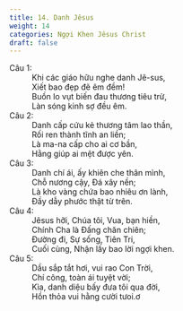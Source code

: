 ```yaml
---
title: 14. Danh Jêsus
weight: 14
categories: Ngợi Khen Jêsus Christ
draft: false
---
```

<dl><dt>Câu 1:</dt><dd data-verse="1">Khi các giáo hữu nghe danh Jê-sus, <br/>Xiết bao đẹp đẽ êm đềm! <br/>Buồn lo vụt biến đau thương tiêu trừ, <br/>Làn sóng kinh sợ đều êm. </dd><dt>Câu 2:</dt><dd data-verse="2">Danh cấp cứu kẻ thương tâm lao thần, <br/>Rối ren thành tĩnh an liền; <br/>Là ma-na cấp cho ai cơ bần, <br/>Hằng giúp ai mệt được yên. </dd><dt>Câu 3:</dt><dd data-verse="3">Danh chí ái, ấy khiên che thân mình, <br/>Chỗ nương cậy, Đá xây nền; <br/>Là kho vàng chứa bao nhiêu ơn lành, <br/>Đầy dẫy phước thật từ trên. </dd><dt>Câu 4:</dt><dd data-verse="4">Jêsus hỡi, Chúa tôi, Vua, bạn hiền, <br/>Chính Cha là Đấng chăn chiên; <br/>Đường đi, Sự sống, Tiên Tri, <br/>Cuối cùng, Nhận lấy bao lời ngợi khen. </dd><dt>Câu 5:</dt><dd data-verse="5">Dầu sắp tắt hơi, vui rao Con Trời, <br/>Chí công, toàn ái tuyệt vời; <br/>Kìa, danh diệu bấy đưa tôi qua đời, <br/>Hồn thỏa vui hằng cười tưoi.ơ </dd></dl>
